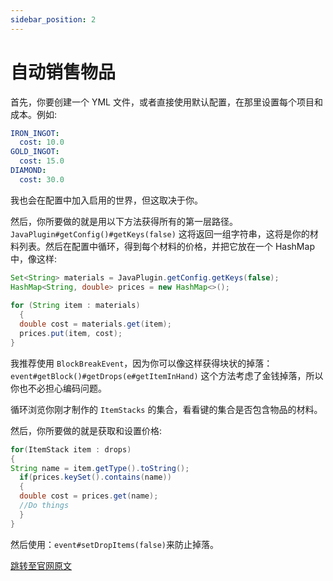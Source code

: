 ```yaml
---
sidebar_position: 2
---
```


# 自动销售物品

首先，你要创建一个 YML 文件，或者直接使用默认配置，在那里设置每个项目和成本。例如:

```yaml
IRON_INGOT:
  cost: 10.0
GOLD_INGOT:
  cost: 15.0
DIAMOND:
  cost: 30.0
```

我也会在配置中加入启用的世界，但这取决于你。

然后，你所要做的就是用以下方法获得所有的第一层路径。`JavaPlugin#getConfig()#getKeys(false)` 这将返回一组字符串，这将是你的材料列表。然后在配置中循环，得到每个材料的价格，并把它放在一个 HashMap 中，像这样:

```java
Set<String> materials = JavaPlugin.getConfig.getKeys(false);
HashMap<String, double> prices = new HashMap<>();
 
for (String item : materials)
  {
  double cost = materials.get(item);
  prices.put(item, cost);
}
```

我推荐使用 `BlockBreakEvent`，因为你可以像这样获得块状的掉落：`event#getBlock()#getDrops(e#getItemInHand)` 这个方法考虑了金钱掉落，所以你也不必担心编码问题。

循环浏览你刚才制作的 `ItemStacks` 的集合，看看键的集合是否包含物品的材料。

然后，你所要做的就是获取和设置价格:

```java
for(ItemStack item : drops)
{
String name = item.getType().toString();
  if(prices.keySet().contains(name))
  {
  double cost = prices.get(name);
  //Do things
  }
}
```

然后使用：`event#setDropItems(false)`来防止掉落。

[跳转至官网原文](https://www.spigotmc.org/wiki/auto-selling-items/)